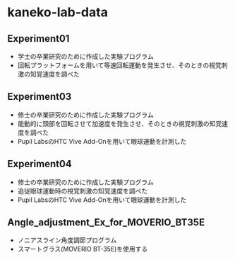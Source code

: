 # kaneko-lab-data

## Experiment01
- 学士の卒業研究のために作成した実験プログラム
- 回転プラットフォームを用いて等速回転運動を発生させ、そのときの視覚刺激の知覚速度を調べた

## Experiment03
- 修士の卒業研究のために作成した実験プログラム
- 能動的に頭部を回転させて加速度を発生させ、そのときの視覚刺激の知覚速度を調べた
- Pupil LabsのHTC Vive Add-Onを用いて眼球運動を計測した

## Experiment04
- 修士の卒業研究のために作成した実験プログラム
- 追従眼球運動時の視覚刺激の知覚速度を調べた
- Pupil LabsのHTC Vive Add-Onを用いて眼球運動を計測した

## Angle_adjustment_Ex_for_MOVERIO_BT35E
- ノニアスライン角度調節プログラム
- スマートグラス(MOVERIO BT-35E)を使用する
